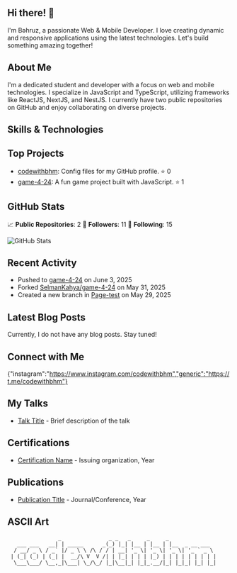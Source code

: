 ## Hi there! 👋

I'm Bəhruz, a passionate Web & Mobile Developer. I love creating dynamic and responsive applications using the latest technologies. Let's build something amazing together!

## About Me

I'm a dedicated student and developer with a focus on web and mobile technologies. I specialize in JavaScript and TypeScript, utilizing frameworks like ReactJS, NextJS, and NestJS. I currently have two public repositories on GitHub and enjoy collaborating on diverse projects.

## Skills & Technologies



## Top Projects

- [codewithbhm](https://github.com/codewithbhm/codewithbhm): Config files for my GitHub profile. ⭐ 0 
- [game-4-24](https://github.com/codewithbhm/game-4-24): A fun game project built with JavaScript. ⭐ 1

## GitHub Stats

📈 **Public Repositories**: 2
👥 **Followers**: 11
🔗 **Following**: 15

![GitHub Stats](https://github-readme-stats.vercel.app/api?username=codewithbhm&show_icons=true&theme=radical)

## Recent Activity

- Pushed to [game-4-24](https://github.com/codewithbhm/game-4-24) on June 3, 2025
- Forked [SelmanKahya/game-4-24](https://github.com/SelmanKahya/game-4-24) on May 31, 2025
- Created a new branch in [Page-test](https://github.com/codewithbhm/Page-test) on May 29, 2025

## Latest Blog Posts

Currently, I do not have any blog posts. Stay tuned!

## Connect with Me

{"instagram":"https://www.instagram.com/codewithbhm","generic":"https://t.me/codewithbhm"}

## My Talks

- [Talk Title](link-to-talk) - Brief description of the talk

## Certifications

- [Certification Name](link-to-certificate) - Issuing organization, Year

## Publications

- [Publication Title](link-to-publication) - Journal/Conference, Year

## ASCII Art

```
                _               _ _   _     _     _               
   ___ ___   __| | _____      _(_) |_| |__ | |__ | |__  _ __ ___  
  / __/ _ \ / _` |/ _ \ \ /\ / / | __| '_ \| '_ \| '_ \| '_ ` _ \ 
 | (_| (_) | (_| |  __/\ V  V /| | |_| | | | |_) | | | | | | | | |
  \___\___/ \__,_|\___| \_/\_/ |_|\__|_| |_|_.__/|_| |_|_| |_| |_|
                                                                  
```
